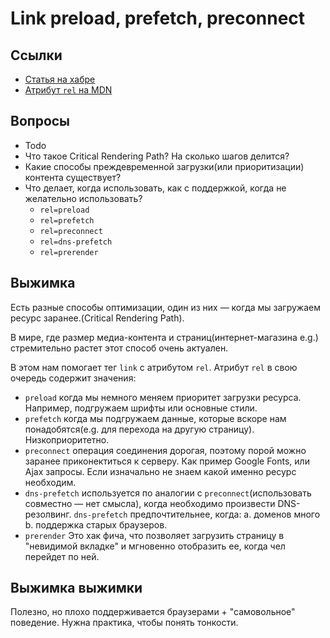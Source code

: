 # Link preload, prefetch, preconnect

## Ссылки
- [Статья на хабре](https://habr.com/ru/post/445264/)
- [Атрибут `rel` на MDN](https://developer.mozilla.org/en-US/docs/Web/HTML/Attributes/rel)

## Вопросы

- Todo
- Что такое Critical Rendering Path? На сколько шагов делится?
- Какие способы преждевременной загрузки(или приоритизации) контента существует?
- Что делает, когда использовать, как с поддержкой, когда не желательно использовать?
    - `rel=preload`
    - `rel=prefetch`
    - `rel=preconnect`
    - `rel=dns-prefetch`
    - `rel=prerender`


## Выжимка

Есть разные способы оптимизации, один из них — когда мы загружаем ресурс заранее.(Critical Rendering Path).

В мире, где размер медиа-контента и страниц(интернет-магазина e.g.) стремительно растет этот способ очень актуален.

В этом нам помогает тег `link` с атрибутом `rel`. Атрибут `rel` в свою очередь содержит значения:
- `preload`
  когда мы немного меняем приоритет загрузки ресурса. Например, подгружаем шрифты или основные стили.
- `prefetch`
  когда мы подгружаем данные, которые вскоре нам понадобятся(e.g. для перехода на другую страницу). Низкоприоритетно.
- `preconnect`
  операция соединения дорогая, поэтому порой можно заранее приконектиться к серверу. Как пример Google Fonts, или Ajax запросы. Если изначально не знаем какой именно ресурс необходим.
- `dns-prefetch`
  используется по аналогии с `preconnect`(использовать совместно — нет смысла), когда необходимо произвести DNS-резолвинг. `dns-prefetch` предпочтительнее, когда: a. доменов много b. поддержка старых браузеров.
- `prerender`
  Это хак фича, что позволяет загрузить страницу в "невидимой вкладке" и мгновенно отобразить ее, когда чел перейдет по ней.


## Выжимка выжимки

Полезно, но плохо поддерживается браузерами + "самовольное" поведение.
Нужна практика, чтобы понять тонкости.